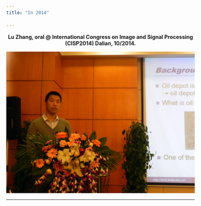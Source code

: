 ```yaml
---
title: "In 2014"

---
```


<center><strong>Lu Zhang, oral @ International Congress on Image and Signal Processing (CISP2014) Dalian, 10/2014.</strong></center>
<p style="line-height: 50%;"></p>
<center><img src="/static/img/album/2014_10.jpg" width="640px"></center>
<p style="line-height: 50%;"></p>
<hr>
